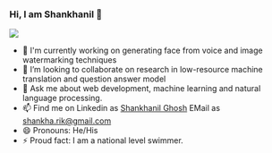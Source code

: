 ### Hi, I am Shankhanil 👋
![](https://komarev.com/ghpvc/?username=Shankhanil)

<!--
**Shankhanil/Shankhanil** is a ✨ _special_ ✨ repository because its `README.md` (this file) appears on your GitHub profile.

Here are some ideas to get you started:
-->
- 🔭 I'm currently working on generating face from voice and image watermarking techniques
- 👯 I’m looking to collaborate on research in low-resource machine translation and question answer model
- 💬 Ask me about web development, machine learning and natural language processing. 
- 📫 Find me on 
        Linkedin  as [Shankhanil Ghosh](https://www.linkedin.com/in/i-am-shankhanil/)
        EMail     as [shankha.rik@gmail.com](shankha.rik@gmail.com)
- 😄 Pronouns: He/His
- ⚡ Proud fact: I am a national level swimmer.
<!--
- 🌱 I’m currently learning ...
- 🤔 I’m looking for help with ...
-->
